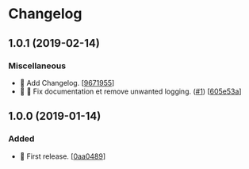 # Changelog


<a name="1.0.1"></a>
## 1.0.1 (2019-02-14)

### Miscellaneous

- 📝 Add Changelog. [[9671955](https://github.com/mathieutu/lvconnect-passport/commit/9671955bf13c910e5efadb67707e470997470c6b)]
- 📝 🐛 Fix documentation et remove unwanted logging.  ([#1](https://github.com/mathieutu/lvconnect-passport/issues/1)) [[605e53a](https://github.com/mathieutu/lvconnect-passport/commit/605e53a0639a1e3d4d3de6a579f20013dc1e5851)]


<a name="1.0.0"></a>
## 1.0.0 (2019-01-14)

### Added

- 🎉 First release. [[0aa0489](https://github.com/mathieutu/lvconnect-passport/commit/0aa0489b1898ea802119f574c3775ae219f0dd7a)]



